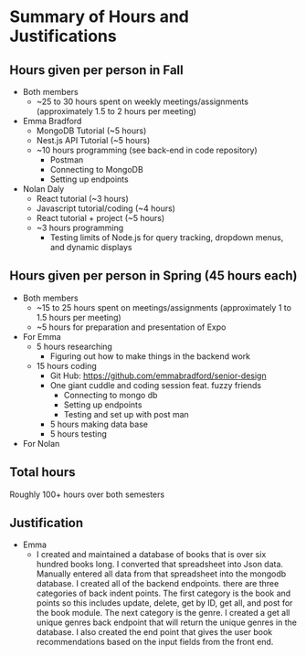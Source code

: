 # Summary of Hours and Justifications
## Hours given per person in Fall
 * Both members
   - ~25 to 30 hours spent on weekly meetings/assignments (approximately 1.5 to 2 hours per meeting)
 * Emma Bradford
   - MongoDB Tutorial (~5 hours)
   - Nest.js API Tutorial (~5 hours)
   - ~10 hours programming (see back-end in code repository)
     - Postman
     - Connecting to MongoDB
     - Setting up endpoints
 * Nolan Daly
    - React tutorial (~3 hours)
    - Javascript tutorial/coding (~4 hours)
    - React tutorial + project (~5 hours)
    - ~3 hours programming
       - Testing limits of Node.js for query tracking, dropdown menus, and dynamic displays
## Hours given per person in Spring (45 hours each)
 * Both members
    - ~15 to 25 hours spent on meetings/assignments (approximately 1 to 1.5 hours per meeting)
    - ~5 hours for preparation and presentation of Expo
 * For Emma 
    - 5 hours researching
       - Figuring out how to make things in the backend work
    - 15 hours coding
       - Git Hub: https://github.com/emmabradford/senior-design
       - One giant cuddle and coding session feat. fuzzy friends
          - Connecting to mongo db
          - Setting up endpoints
          - Testing and set up with post man
       - 5 hours making data base
       - 5 hours testing
 * For Nolan
## Total hours
Roughly 100+ hours over both semesters
## Justification
 * Emma
    - I created and maintained a database of books that is over six hundred books long. I converted that spreadsheet into Json data. Manually entered all data from that spreadsheet into the mongodb database. I created all of the backend endpoints.   there are three categories of back indent points. The first category is the book and points so this includes update, delete, get by ID, get all, and post for the book module. The next category is the genre. I created a get all unique genres back endpoint that will return the unique genres in the database. I also created the end point that gives the user book recommendations based on the input fields from the front end.
